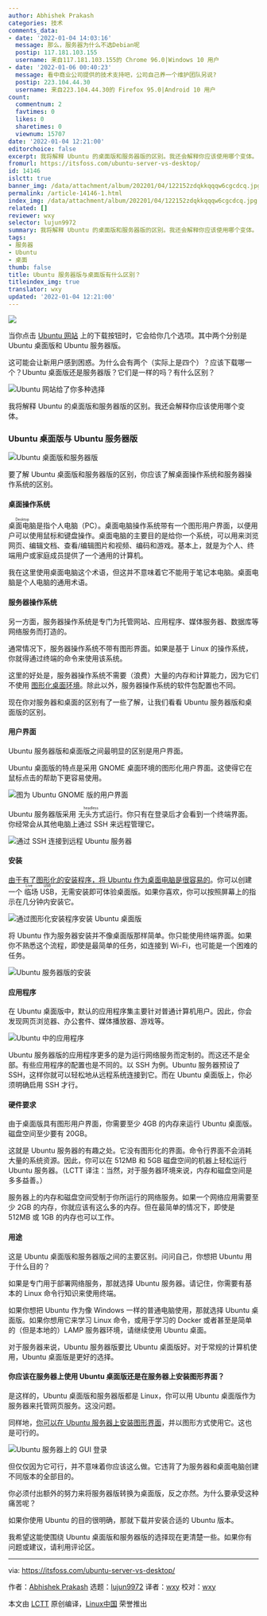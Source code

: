 ```yaml
---
author: Abhishek Prakash
categories: 技术
comments_data:
- date: '2022-01-04 14:03:16'
  message: 那么，服务器为什么不选Debian呢
  postip: 117.181.103.155
  username: 来自117.181.103.155的 Chrome 96.0|Windows 10 用户
- date: '2022-01-06 00:40:23'
  message: 看中商业公司提供的技术支持吧，公司自己养一个维护团队另说?
  postip: 223.104.44.30
  username: 来自223.104.44.30的 Firefox 95.0|Android 10 用户
count:
  commentnum: 2
  favtimes: 0
  likes: 0
  sharetimes: 0
  viewnum: 15707
date: '2022-01-04 12:21:00'
editorchoice: false
excerpt: 我将解释 Ubuntu 的桌面版和服务器版的区别。我还会解释你应该使用哪个变体。
fromurl: https://itsfoss.com/ubuntu-server-vs-desktop/
id: 14146
islctt: true
banner_img: /data/attachment/album/202201/04/122152zdqkkqqqw6cgcdcq.jpg
permalink: /article-14146-1.html
index_img: /data/attachment/album/202201/04/122152zdqkkqqqw6cgcdcq.jpg.thumb.jpg
related: []
reviewer: wxy
selector: lujun9972
summary: 我将解释 Ubuntu 的桌面版和服务器版的区别。我还会解释你应该使用哪个变体。
tags:
- 服务器
- Ubuntu
- 桌面
thumb: false
title: Ubuntu 服务器版与桌面版有什么区别？
titleindex_img: true
translator: wxy
updated: '2022-01-04 12:21:00'
---
```


![](/data/attachment/album/202201/04/122152zdqkkqqqw6cgcdcq.jpg)


当你点击 [Ubuntu 网站](https://ubuntu.com/) 上的下载按钮时，它会给你几个选项。其中两个分别是 Ubuntu 桌面版和 Ubuntu 服务器版。


这可能会让新用户感到困惑。为什么会有两个（实际上是四个）？应该下载哪一个？Ubuntu 桌面版还是服务器版？它们是一样的吗？有什么区别？


![Ubuntu 网站给了你多种选择](/data/attachment/album/202201/04/122247ahsi0hjjfi8s6vi8.jpg)


我将解释 Ubuntu 的桌面版和服务器版的区别。我还会解释你应该使用哪个变体。


### Ubuntu 桌面版与 Ubuntu 服务器版


![Ubuntu 桌面版和服务器版](/data/attachment/album/202201/04/122201q8glzjld2wpw9dgg.png)


要了解 Ubuntu 桌面版和服务器版的区别，你应该了解桌面操作系统和服务器操作系统的区别。


#### 桌面操作系统


<ruby> 桌面电脑 <rt>  Desktop </rt></ruby>是指个人电脑（PC）。桌面电脑操作系统带有一个图形用户界面，以便用户可以使用鼠标和键盘操作。桌面电脑的主要目的是给你一个系统，可以用来浏览网页、编辑文档、查看/编辑图片和视频、编码和游戏。基本上，就是为个人、终端用户或家庭成员提供了一个通用的计算机。


我在这里使用桌面电脑这个术语，但这并不意味着它不能用于笔记本电脑。桌面电脑是个人电脑的通用术语。


#### 服务器操作系统


另一方面，服务器操作系统是专门为托管网站、应用程序、媒体服务器、数据库等网络服务而打造的。


通常情况下，服务器操作系统不带有图形界面。如果是基于 Linux 的操作系统，你就得通过终端的命令来使用该系统。


这里的好处是，服务器操作系统不需要（浪费）大量的内存和计算能力，因为它们不使用 [图形化桌面环境](https://itsfoss.com/what-is-desktop-environment/)。除此以外，服务器操作系统的软件包配置也不同。


现在你对服务器和桌面的区别有了一些了解，让我们看看 Ubuntu 服务器版和桌面版的区别。


#### 用户界面


Ubuntu 服务器版和桌面版之间最明显的区别是用户界面。


Ubuntu 桌面版的特点是采用 GNOME 桌面环境的图形化用户界面。这使得它在鼠标点击的帮助下更容易使用。


![图为 Ubuntu GNOME 版的用户界面](/data/attachment/album/202201/04/122204pw9t4qhwn2wz4vxv.png)


Ubuntu 服务器版采用<ruby> 无头方式 <rt>  headless </rt></ruby>运行。你只有在登录后才会看到一个终端界面。你经常会从其他电脑上通过 SSH 来远程管理它。


![通过 SSH 连接到远程 Ubuntu 服务器](/data/attachment/album/202201/04/122205ororspia6rs5saae.png)


#### 安装


[由于有了图形化的安装程序，将 Ubuntu 作为桌面电脑是很容易的](https://itsfoss.com/install-ubuntu/)。你可以创建一个<ruby> 临场 USB <rt>  Live USB </rt></ruby>，无需安装即可体验桌面版。如果你喜欢，你可以按照屏幕上的指示在几分钟内安装它。


![通过图形化安装程序安装 Ubuntu 桌面版](/data/attachment/album/202201/04/122207u83saza5355gcgr5.png)


将 Ubuntu 作为服务器安装并不像桌面版那样简单。你只能使用终端界面。如果你不熟悉这个流程，即使是最简单的任务，如连接到 Wi-Fi，也可能是一个困难的任务。


![Ubuntu 服务器版的安装](/data/attachment/album/202201/04/122209fk6f22mn66whnrar.png)


#### 应用程序


在 Ubuntu 桌面版中，默认的应用程序集主要针对普通计算机用户。因此，你会发现网页浏览器、办公套件、媒体播放器、游戏等。


![Ubuntu 中的应用程序](/data/attachment/album/202201/04/122209voe4c4fg4yokw9et.jpg)


Ubuntu 服务器版的应用程序更多的是为运行网络服务而定制的。而这还不是全部。有些应用程序的配置也是不同的。以 SSH 为例。Ubuntu 服务器预设了 SSH，这样你就可以轻松地从远程系统连接到它。而在 Ubuntu 桌面版上，你必须明确启用 SSH 才行。


#### 硬件要求


由于桌面版具有图形用户界面，你需要至少 4GB 的内存来运行 Ubuntu 桌面版。磁盘空间至少要有 20GB。


这就是 Ubuntu 服务器的有趣之处。它没有图形化的界面。命令行界面不会消耗大量的系统资源。因此，你可以在 512MB 和 5GB 磁盘空间的机器上轻松运行 Ubuntu 服务器。（LCTT 译注：当然，对于服务器环境来说，内存和磁盘空间是多多益善。）


服务器上的内存和磁盘空间受制于你所运行的网络服务。如果一个网络应用需要至少 2GB 的内存，你就应该有这么多的内存。但在最简单的情况下，即使是 512MB 或 1GB 的内存也可以工作。


#### 用途


这是 Ubuntu 桌面版和服务器版之间的主要区别。问问自己，你想把 Ubuntu 用于什么目的？


如果是专门用于部署网络服务，那就选择 Ubuntu 服务器。请记住，你需要有基本的 Linux 命令行知识来使用终端。


如果你想把 Ubuntu 作为像 Windows 一样的普通电脑使用，那就选择 Ubuntu 桌面版。如果你想用它来学习 Linux 命令，或用于学习的 Docker 或者甚至是简单的（但是本地的）LAMP 服务器环境，请继续使用 Ubuntu 桌面。


对于服务器来说，Ubuntu 服务器版要比 Ubuntu 桌面版好。对于常规的计算机使用，Ubuntu 桌面版是更好的选择。


#### 你应该在服务器上使用 Ubuntu 桌面版还是在服务器上安装图形界面？


是这样的，Ubuntu 桌面版和服务器版都是 Linux，你可以用 Ubuntu 桌面版作为服务器来托管网页服务。这没问题。


同样地，[你可以在 Ubuntu 服务器上安装图形界面](https://itsfoss.com/install-gui-ubuntu-server/)，并以图形方式使用它。这也是可行的。


![Ubuntu 服务器上的 GUI 登录](/data/attachment/album/202201/04/122210l7pvpjwqpqw9vqmb.png)


但仅仅因为它可行，并不意味着你应该这么做。它违背了为服务器和桌面电脑创建不同版本的全部目的。


你必须付出额外的努力来将服务器版转换为桌面版，反之亦然。为什么要承受这种痛苦呢？


如果你使用 Ubuntu 的目的很明确，那就下载并安装合适的 Ubuntu 版本。


我希望这能使围绕 Ubuntu 桌面版和服务器版的选择现在更清楚一些。如果你有问题或建议，请利用评论区。




---


via: <https://itsfoss.com/ubuntu-server-vs-desktop/>


作者：[Abhishek Prakash](https://itsfoss.com/author/abhishek/) 选题：[lujun9972](https://github.com/lujun9972) 译者：[wxy](https://github.com/wxy) 校对：[wxy](https://github.com/wxy)


本文由 [LCTT](https://github.com/LCTT/TranslateProject) 原创编译，[Linux中国](https://linux.cn/) 荣誉推出